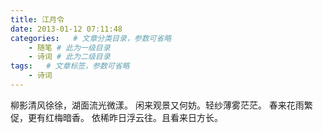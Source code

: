 ```yaml
---
title: 江月令
date: 2013-01-12 07:11:48
categories:   # 文章分类目录，参数可省略
    - 随笔 # 此为一级目录
    - 诗词 # 此为二级目录
tags:   # 文章标签，参数可省略
    - 诗词
---
```

柳影清风徐徐，湖面流光微漾。
闲来观景又何妨。轻纱薄雾茫茫。
春来花雨繁促，更有红梅暗香。
依稀昨日浮云往。且看来日方长。
